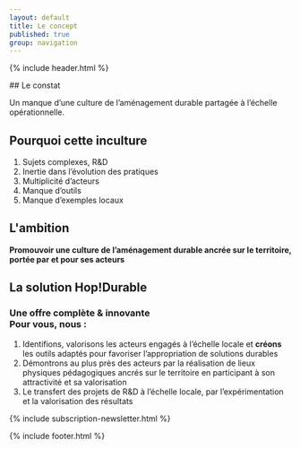 ```yaml
---
layout: default
title: Le concept
published: true
group: navigation
---
```


{% include header.html %}
<section>
<div class="section_content" markdown="1">
## Le constat  

Un manque d’une culture de l’aménagement durable partagée à l’échelle opérationnelle.
</div>
</section>

<section>
<div class="section_content" markdown="1">

## Pourquoi cette inculture

 1. Sujets complexes, R&D  
 2. Inertie dans l’évolution des pratiques  
 3. Multiplicité d’acteurs  
 4. Manque d’outils  
 5. Manque d’exemples locaux 

## L'ambition
**Promouvoir une culture de l’aménagement durable ancrée sur le territoire, portée par et pour ses acteurs**

</div>
</section>

<section>
<div class="section_content" markdown="1">

## La solution Hop!Durable 

### Une offre complète & innovante<br>Pour vous, nous :

 1. Identifions, valorisons les acteurs engagés à l’échelle locale et **créons** les outils adaptés pour favoriser l’appropriation de solutions durables  
 2. Démontrons au plus près des acteurs par la réalisation de lieux physiques pédagogiques ancrés sur le territoire en participant à son attractivité et sa valorisation  
 3. Le transfert des projets de R&D à l’échelle locale, par l’expérimentation et la valorisation des résultats

</div>
</section>
  
<section>
<div class="section_content" markdown="1">

{% include subscription-newsletter.html %}  

</div>  
</section>

{% include footer.html %}